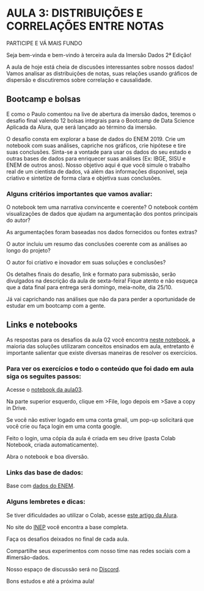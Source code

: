 # AULA 3: DISTRIBUIÇÕES E CORRELAÇÕES ENTRE NOTAS
PARTICIPE E VÁ MAIS FUNDO

Seja bem-vinda e bem-vindo à terceira aula da Imersão Dados 2ª Edição!

A aula de hoje está cheia de discusões interessantes sobre nossos dados! Vamos analisar as distribuições de notas, suas relações usando gráficos de dispersão e discutiremos sobre correlação e causalidade.

## Bootcamp e bolsas
E como o Paulo comentou na live de abertura da imersão dados, teremos o desafio final valendo 12 bolsas integrais para o Bootcamp de Data Science Aplicada da Alura, que será lançado ao término da imersão.

O desafio consta em explorar a base de dados do ENEM 2019. Crie um notebook com suas análises, capriche nos gráficos, crie hipótese e tire suas conclusões. Sinta-se a vontade para usar os dados do seu estado e outras bases de dados para enriquecer suas análises (Ex: IBGE, SISU e ENEM de outros anos). Nosso objetivo aqui é que você simule o trabalho real de um cientista de dados, vá além das informações disponível, seja criativo e sintetíze de forma clara e objetiva suas conclusões.

### Alguns critérios importantes que vamos avaliar:

O notebook tem uma narrativa convincente e coerente?
O notebook contém visualizações de dados que ajudam na argumentação dos pontos principais do autor?

As argumentações foram baseadas nos dados fornecidos ou fontes extras?

O autor incluiu um resumo das conclusões coerente com as análises ao longo do projeto?

O autor foi criativo e inovador em suas soluções e conclusões?

Os detalhes finais do desafio, link e formato para submissão, serão divulgados na descrição da aula de sexta-feira! Fique atento e não esqueça que a data final para entrega será domingo, meia-noite, dia 25/10.

Já vai caprichando nas análises que não da para perder a oportunidade de estudar em um bootcamp com a gente.

## Links e notebooks
As respostas para os desafios da aula 02 você encontra [neste notebook](https://colab.research.google.com/drive/18PTAq-dRHZ5a03p-MsV2sg3PWlsEqI24?usp=sharing), a maioria das soluções utilizaram conceitos ensinados em aula, entretanto é importante salientar que existe diversas maneiras de resolver os exercícios.

### Para ver os exercícios e todo o conteúdo que foi dado em aula siga os seguites passos:

Acesse o [notebook da aula03](https://colab.research.google.com/drive/147OIEwmoLPJgtaoio-wlkOSlHgV9E6AE?usp=sharing).

Na parte superior esquerdo, clique em >File, logo depois em >Save a copy in Drive.

Se você não estiver logado em uma conta gmail, um pop-up solicitará que você crie ou faça login em uma conta google.

Feito o login, uma cópia da aula é criada em seu drive (pasta Colab Notebook, criada automaticamente).

Abra o notebook e boa diversão.

### Links das base de dados:

Base com [dados do ENEM](https://github.com/alura-cursos/imersao-dados-2-2020/blob/master/MICRODADOS_ENEM_2019_SAMPLE_43278.csv).

### Alguns lembretes e dicas:

Se tiver dificuldades ao utilizar o Colab, acesse [este artigo da Alura](https://www.alura.com.br/artigos/google-colab-o-que-e-e-como-usar).

No site do [INEP](http://inep.gov.br/microdados) você encontra a base completa.

Faça os desafios deixados no final de cada aula.

Compartilhe seus experimentos com nosso time nas redes sociais com a #imersão-dados.

Nosso espaço de discussão será no [Discord](https://caelum57945.acemlnb.com/lt.php?s=b84a5f4e0830a06567e5e2fcf3da5dfb&i=34A49A8A127).

Bons estudos e até a próxima aula!